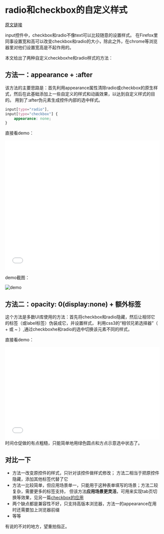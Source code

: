 # radio和checkbox的自定义样式

[原文链接](https://denzel.netlify.com/css/styled_switch.html)

input控件中，checkbox和radio不像text可以比较随意的设置样式。
在Firefox里同事设置宽和高可以改变checkbox和radio的大小，除此之外，在chrome等浏览器里对他们设置宽高是不起作用的。

本文给出了两种自定义checkboxhe和radio样式的方法：

## 方法一：appearance + :after
该方法的主要思路是：首先利用appearance属性清除radio或checkbox的原生样式，然后在此基础添加上一些自定义的样式和动画效果，以达到自定义样式的目的。
用到了:after伪元素生成控件内部的选中样式。

```css
input[type="radio"],
input[type="checkbox"] {
	appearance: none;
}
```

直接看demo：

<iframe height='422' scrolling='no' title='styled switch' src='//codepen.io/_tianxia/embed/deQBXv/?height=422&theme-id=dark&default-tab=css,result&embed-version=2' frameborder='no' allowtransparency='true' allowfullscreen='true' style='width: 100%;'>See the Pen <a href='https://codepen.io/_tianxia/pen/deQBXv/'>styled switch</a> by tianxia (<a href='https://codepen.io/_tianxia'>@_tianxia</a>) on <a href='https://codepen.io'>CodePen</a>.</iframe>

demo截图：

![demo](http://p8rbt50i2.bkt.clouddn.com/blogswitch001.gif)


## 方法二：opacity: 0(display:none) + 额外标签
这个方法是多数UI库使用的方法：首先将checkbox和radio隐藏，然后让相邻它的标签（或label标签）伪装成它，并设置样式，
利用css3的“相邻兄弟选择器”（ + 或  ~ ）,通过checkboxhe和radio的选中切换该元素不同的样式，

直接看demo：

<iframe height='302' scrolling='no' title='styled switch 2' src='//codepen.io/_tianxia/embed/jxdKKL/?height=302&theme-id=dark&default-tab=css,result&embed-version=2' frameborder='no' allowtransparency='true' allowfullscreen='true' style='width: 100%;'>See the Pen <a href='https://codepen.io/_tianxia/pen/jxdKKL/'>styled switch 2</a> by tianxia (<a href='https://codepen.io/_tianxia'>@_tianxia</a>) on <a href='https://codepen.io'>CodePen</a>.</iframe>
时间仓促做的有点粗糙，只能简单地用绿色圆点和方点示意选中状态了。

## 对比一下

- 方法一改变原控件的样式，只针对该控件做样式修改； 方法二相当于把原控件隐藏，添加其他标签代替了它
- 方法一比较简单，但应用场景单一，只能用于这种表单填写的场景；方法二较复杂，需要更多的标签支持，
但该方法**应用场景更灵活**，可用来实现tab页切换等效果，见另一篇[checkbox的应用](use_of_checkbox.html)
- 两个缺点都是兼容性不好，只支持高版本浏览器，方法一的appearance在用时还需要加上浏览器前缀
- 等等

有说的不对的地方，望重拍指正。


<comment-tool></comment-tool>
